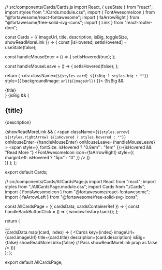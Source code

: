 // src/components/Cards/Cards.js
import React, { useState } from "react";
import styles from "./Cards.module.css";
import { FontAwesomeIcon } from "@fortawesome/react-fontawesome";
import { faArrowRight } from "@fortawesome/free-solid-svg-icons";
import { Link } from "react-router-dom";

const Cards = ({ imageUrl, title, description, isBig, toggleSize, showReadMoreLink }) => {
  const [isHovered, setIsHovered] = useState(false);

  const handleMouseEnter = () => {
    setIsHovered(true);
  };

  const handleMouseLeave = () => {
    setIsHovered(false);
  };

  return (
    <div className={`${styles.card} ${isBig ? styles.big : ""}`} style={{ backgroundImage: `url(${imageUrl})` }}>
      {!isBig && <div className={styles.cardTitle}>{title}</div>}
      {isBig && (
        <div className={styles.cardContent}>
          <h2>{title}</h2>
          <p>{description}</p>
          {showReadMoreLink && (
            <Link to="/dashboard" className={styles.readMoreLink}>
              <span
                className={`${styles.arrow} ${styles.rightArrow} ${isHovered ? styles.hovered : ""}`}
                onMouseEnter={handleMouseEnter}
                onMouseLeave={handleMouseLeave}
              >
                <span style={{ fontSize: isHovered ? "0.8em" : "1em" }}>{isHovered && "Read More "}</span>
                <FontAwesomeIcon icon={faArrowRight} style={{ marginLeft: isHovered ? "5px" : "0" }} />
              </span>
            </Link>
          )}
        </div>
      )}
    </div>
  );
};

export default Cards;


// src/components/Cards/AllCardsPage.js
import React from "react";
import styles from "./AllCardsPage.module.css";
import Cards from "./Cards";
import { FontAwesomeIcon } from "@fortawesome/react-fontawesome";
import { faArrowLeft } from "@fortawesome/free-solid-svg-icons";

const AllCardsPage = ({ cardsData, cardsContainerRef }) => {
  const handleBackButtonClick = () => {
    window.history.back();
  };

  return (
    <div className={styles.allCardsPage}>
      <button onClick={handleBackButtonClick} className={styles.backButton}>
        <FontAwesomeIcon icon={faArrowLeft} />
      </button>
      <div className={styles.allCardsContainer} ref={cardsContainerRef}>
        {cardsData.map((card, index) => (
          <Cards
            key={index}
            imageUrl={card.imageUrl}
            title={card.title}
            description={card.description}
            isBig={false}
            showReadMoreLink={false} // Pass showReadMoreLink prop as false
          />
        ))}
      </div>
    </div>
  );
};

export default AllCardsPage;
